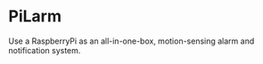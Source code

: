 PiLarm
==========

Use a RaspberryPi as an all-in-one-box, motion-sensing alarm and notification system.
